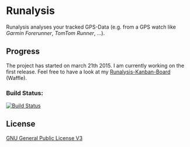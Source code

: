 # Runalysis
Runalysis analyses your tracked GPS-Data (e.g. from a GPS watch like *Garmin Forerunner*, *TomTom Runner*, ...).

## Progress
The project has started on march 21th 2015. I am currently working on the first release. Feel free to have a look at my [Runalysis-Kanban-Board] (Waffle).

### Build Status:
[![Build Status](https://travis-ci.org/niklaspolke/runalysis.svg?branch=master)](https://travis-ci.org/niklaspolke/runalysis)

## License
[GNU General Public License V3]

[Runalysis-Kanban-Board]:https://waffle.io/niklaspolke/runalysis
[xchart]:http://xeiam.com/xchart/
[GNU General Public License V3]:http://www.gnu.org/licenses/gpl-3.0-standalone.html
